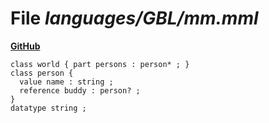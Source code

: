 # File _languages/GBL/mm.mml_
**[GitHub](https://github.com/softlang/yas/blob/master/languages/GBL/mm.mml)**
```
class world { part persons : person* ; }
class person {
  value name : string ;
  reference buddy : person? ;
}
datatype string ;
```
